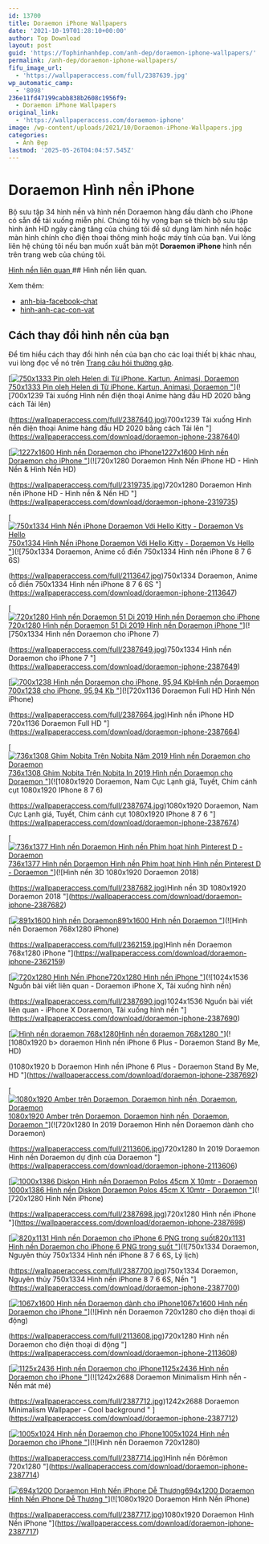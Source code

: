 ```yaml
---
id: 13700
title: Doraemon iPhone Wallpapers
date: '2021-10-19T01:28:10+00:00'
author: Top Download
layout: post
guid: 'https://Tophinhanhdep.com/anh-dep/doraemon-iphone-wallpapers/'
permalink: /anh-dep/doraemon-iphone-wallpapers/
fifu_image_url:
  - 'https://wallpaperaccess.com/full/2387639.jpg'
wp_automatic_camp:
  - '8098'
236e11fd47199cabb838b2608c1956f9:
  - Doraemon iPhone Wallpapers
original_link:
  - 'https://wallpaperaccess.com/doraemon-iphone'
image: /wp-content/uploads/2021/10/Doraemon-iPhone-Wallpapers.jpg
categories:
  - Ảnh Đẹp
lastmod: '2025-05-26T04:04:57.545Z'
---
```

# Doraemon Hình nền iPhone

Bộ sưu tập 34 hình nền và hình nền Doraemon hàng đầu dành cho iPhone có sẵn để tải xuống miễn phí. Chúng tôi hy vọng bạn sẽ thích bộ sưu tập hình ảnh HD ngày càng tăng của chúng tôi để sử dụng làm hình nền hoặc màn hình chính cho điện thoại thông minh hoặc máy tính của bạn. Vui lòng liên hệ chúng tôi nếu bạn muốn xuất bản một **Doraemon iPhone** hình nền trên trang web của chúng tôi.

[Hình nền liên quan ](#related) ## Hình nền liên quan.

   
 Xem thêm:

   
- [anh-bia-facebook-chat](https://tophinhanhdep.com/anh-bia/anh-bia-facebook-chat/)
- [hinh-anh-cac-con-vat](https://tophinhanhdep.com/the-gioi-dong-vat/hinh-anh-cac-con-vat/)

## Cách thay đổi hình nền của bạn

Để tìm hiểu cách thay đổi hình nền của bạn cho các loại thiết bị khác nhau, vui lòng đọc về nó trên [Trang câu hỏi thường gặp](https://tophinhanhdep.com/faq/).

  
[[![750x1333 Pin oleh Helen di Từ iPhone.  Kartun, Animasi, Doraemon](https://wallpaperaccess.com/full/2387639.jpg)750x1333 Pin oleh Helen di Từ iPhone. Kartun, Animasi, Doraemon "](https://wallpaperaccess.com/download/doraemon-iphone-2387639)](![700x1239 Tải xuống Hình nền điện thoại Anime hàng đầu HD 2020 bằng cách Tải lên)

(https://wallpaperaccess.com/full/2387640.jpg)700x1239 Tải xuống Hình nền điện thoại Anime hàng đầu HD 2020 bằng cách Tải lên "](https://wallpaperaccess.com/download/doraemon-iphone-2387640)

[[![1227x1600 Hình nền Doraemon cho iPhone](https://wallpaperaccess.com/full/2113613.jpg)1227x1600 Hình nền Doraemon cho iPhone "](https://wallpaperaccess.com/download/doraemon-iphone-2113613)](![720x1280 Doraemon Hình Nền iPhone HD - Hình Nền & Hình Nền HD)

(https://wallpaperaccess.com/full/2319735.jpg)720x1280 Doraemon Hình nền iPhone HD - Hình nền &amp; Nền HD "](https://wallpaperaccess.com/download/doraemon-iphone-2319735)

[[![750x1334 Hình Nền iPhone Doraemon Với Hello Kitty - Doraemon Vs Hello](https://wallpaperaccess.com/full/2113637.jpg)750x1334 Hình Nền iPhone Doraemon Với Hello Kitty - Doraemon Vs Hello "](https://wallpaperaccess.com/download/doraemon-iphone-2113637)](![750x1334 Doraemon, Anime cổ điển 750x1334 Hình nền iPhone 8 7 6 6S)

(https://wallpaperaccess.com/full/2113647.jpg)750x1334 Doraemon, Anime cổ điển 750x1334 Hình nền iPhone 8 7 6 6S "](https://wallpaperaccess.com/download/doraemon-iphone-2113647)

[[![720x1280 Hình nền Doraemon 51 Di 2019 Hình nền Doraemon cho iPhone](https://wallpaperaccess.com/full/2387646.jpg)720x1280 Hình nền Doraemon 51 Di 2019 Hình nền Doraemon iPhone "](https://wallpaperaccess.com/download/doraemon-iphone-2387646)](![750x1334 Hình nền Doraemon cho iPhone 7)

(https://wallpaperaccess.com/full/2387649.jpg)750x1334 Hình nền Doraemon cho iPhone 7 "](https://wallpaperaccess.com/download/doraemon-iphone-2387649)

[[![700x1238 Hình nền Doraemon cho iPhone, 95,94 Kb](https://wallpaperaccess.com/full/2387650.jpg)Hình nền Doraemon 700x1238 cho iPhone, 95,94 Kb "](https://wallpaperaccess.com/download/doraemon-iphone-2387650)](![720x1136 Doraemon Full HD Hình Nền iPhone)

(https://wallpaperaccess.com/full/2387664.jpg)Hình nền iPhone HD 720x1136 Doraemon Full HD "](https://wallpaperaccess.com/download/doraemon-iphone-2387664)

[[![736x1308 Ghim Nobita Trên Nobita Năm 2019 Hình nền Doraemon cho Doraemon](https://wallpaperaccess.com/full/2387665.jpg)736x1308 Ghim Nobita Trên Nobita In 2019 Hình nền Doraemon cho Doraemon "](https://wallpaperaccess.com/download/doraemon-iphone-2387665)](![1080x1920 Doraemon, Nam Cực Lạnh giá, Tuyết, Chim cánh cụt 1080x1920 IPhone 8 7 6)

(https://wallpaperaccess.com/full/2387674.jpg)1080x1920 Doraemon, Nam Cực Lạnh giá, Tuyết, Chim cánh cụt 1080x1920 IPhone 8 7 6 "](https://wallpaperaccess.com/download/doraemon-iphone-2387674)

[[![736x1377 Hình nền Doraemon Hình nền Phim hoạt hình Pinterest D - Doraemon](https://wallpaperaccess.com/full/2387681.jpg)736x1377 Hình nền Doraemon Hình nền Phim hoạt hình Hình nền Pinterest D - Doraemon "](https://wallpaperaccess.com/download/doraemon-iphone-2387681)](![Hình nền 3D 1080x1920 Doraemon 2018)

(https://wallpaperaccess.com/full/2387682.jpg)Hình nền 3D 1080x1920 Doraemon 2018 "](https://wallpaperaccess.com/download/doraemon-iphone-2387682)

[[![891x1600 hình nền Doraemon](https://wallpaperaccess.com/full/2113644.jpg)891x1600 Hình nền Doraemon "](https://wallpaperaccess.com/download/doraemon-iphone-2113644)](![Hình nền Doraemon 768x1280 iPhone)

(https://wallpaperaccess.com/full/2362159.jpg)Hình nền Doraemon 768x1280 iPhone "](https://wallpaperaccess.com/download/doraemon-iphone-2362159)

[[![720x1280 Hình Nền iPhone](https://wallpaperaccess.com/full/2387689.jpg)720x1280 Hình nền iPhone "](https://wallpaperaccess.com/download/doraemon-iphone-2387689)](![1024x1536 Nguồn bài viết liên quan - Doraemon iPhone X, Tải xuống hình nền)

(https://wallpaperaccess.com/full/2387690.jpg)1024x1536 Nguồn bài viết liên quan - iPhone X Doraemon, Tải xuống hình nền "](https://wallpaperaccess.com/download/doraemon-iphone-2387690)

[[![Hình nền doraemon 768x1280](https://wallpaperaccess.com/full/2387691.jpg)Hình nền doraemon 768x1280 "](https://wallpaperaccess.com/download/doraemon-iphone-2387691)](![1080x1920 b> doraemon Hình nền iPhone 6 Plus </b> - Doraemon Stand By Me, HD)

()1080x1920 b Doraemon Hình nền iPhone 6 Plus - Doraemon Stand By Me, HD "](https://wallpaperaccess.com/download/doraemon-iphone-2387692)

[[![1080x1920 Amber trên Doraemon.  Doraemon hình nền, Doraemon, Doraemon](https://wallpaperaccess.com/full/2387694.png)1080x1920 Amber trên Doraemon. Doraemon hình nền, Doraemon, Doraemon "](https://wallpaperaccess.com/download/doraemon-iphone-2387694)](![720x1280 In 2019 Doraemon Hình nền Doraemon dành cho Doraemon)

(https://wallpaperaccess.com/full/2113606.jpg)720x1280 In 2019 Doraemon Hình nền Doraemon dự định của Doraemon "](https://wallpaperaccess.com/download/doraemon-iphone-2113606)

[[![1000x1386 Diskon Hình nền Doraemon Polos 45cm X 10mtr - Doraemon](https://wallpaperaccess.com/full/2387695.jpg)1000x1386 Hình nền Diskon Doraemon Polos 45cm X 10mtr - Doraemon "](https://wallpaperaccess.com/download/doraemon-iphone-2387695)](![720x1280 Hình Nền iPhone)

(https://wallpaperaccess.com/full/2387698.jpg)720x1280 Hình nền iPhone "](https://wallpaperaccess.com/download/doraemon-iphone-2387698)

[[![820x1131 Hình nền Doraemon cho iPhone 6 PNG trong suốt](https://wallpaperaccess.com/full/2387699.jpg)820x1131 Hình nền Doraemon cho iPhone 6 PNG trong suốt "](https://wallpaperaccess.com/download/doraemon-iphone-2387699)](![750x1334 Doraemon, Nguyên thủy 750x1334 Hình nền iPhone 8 7 6 6S, Lý lịch)

(https://wallpaperaccess.com/full/2387700.jpg)750x1334 Doraemon, Nguyên thủy 750x1334 Hình nền iPhone 8 7 6 6S, Nền "](https://wallpaperaccess.com/download/doraemon-iphone-2387700)

[[![1067x1600 Hình nền Doraemon dành cho iPhone](https://wallpaperaccess.com/full/2387702.png)1067x1600 Hình nền Doraemon cho iPhone "](https://wallpaperaccess.com/download/doraemon-iphone-2387702)](![Hình nền Doraemon 720x1280 cho điện thoại di động)

(https://wallpaperaccess.com/full/2113608.jpg)720x1280 Hình nền Doraemon cho điện thoại di động "](https://wallpaperaccess.com/download/doraemon-iphone-2113608)

[[![1125x2436 Hình nền Doraemon cho iPhone](https://wallpaperaccess.com/full/2387706.jpg)1125x2436 Hình nền Doraemon cho iPhone "](https://wallpaperaccess.com/download/doraemon-iphone-2387706)](![1242x2688 Doraemon Minimalism Hình nền - Nền mát mẻ)

(https://wallpaperaccess.com/full/2387712.jpg)1242x2688 Doraemon Minimalism Wallpaper - Cool background " ](https://wallpaperaccess.com/download/doraemon-iphone-2387712)

[[![1005x1024 Hình nền Doraemon cho iPhone](https://wallpaperaccess.com/full/2387713.jpg)1005x1024 Hình nền Doraemon cho iPhone "](https://wallpaperaccess.com/download/doraemon-iphone-2387713)](![Hình nền Doraemon 720x1280)

(https://wallpaperaccess.com/full/2387714.jpg)Hình nền Đôrêmon 720x1280 "](https://wallpaperaccess.com/download/doraemon-iphone-2387714)

[[![694x1200 Doraemon Hình Nền iPhone Dễ Thương](https://wallpaperaccess.com/full/2362085.jpg)694x1200 Doraemon Hình Nền iPhone Dễ Thương "](https://wallpaperaccess.com/download/doraemon-iphone-2362085)](![1080x1920 Doraemon Hình Nền iPhone)

(https://wallpaperaccess.com/full/2387717.jpg)1080x1920 Doraemon Hình Nền iPhone "](https://wallpaperaccess.com/download/doraemon-iphone-2387717)
